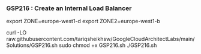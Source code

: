 ### GSP216 : Create an Internal Load Balancer 


export ZONE=europe-west1-d
export ZONE2=europe-west1-b

curl -LO raw.githubusercontent.com/tariqsheikhsw/GoogleCloudArchitectLabs/main/Solutions/GSP216.sh
sudo chmod +x GSP216.sh
./GSP216.sh


